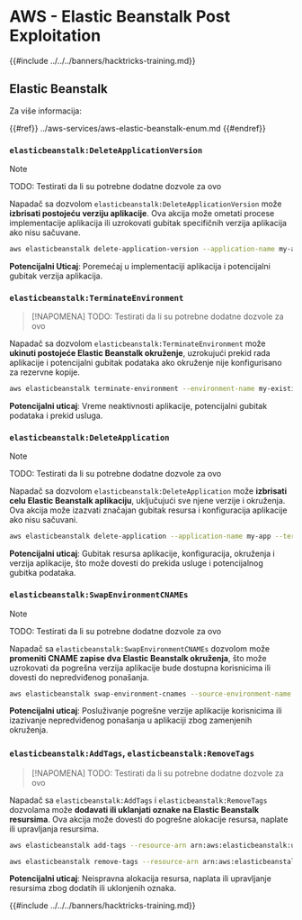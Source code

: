 # AWS - Elastic Beanstalk Post Exploitation

{{#include ../../../banners/hacktricks-training.md}}

## Elastic Beanstalk

Za više informacija:

{{#ref}}
../aws-services/aws-elastic-beanstalk-enum.md
{{#endref}}

### `elasticbeanstalk:DeleteApplicationVersion`

> [!NOTE]
> TODO: Testirati da li su potrebne dodatne dozvole za ovo

Napadač sa dozvolom `elasticbeanstalk:DeleteApplicationVersion` može **izbrisati postojeću verziju aplikacije**. Ova akcija može ometati procese implementacije aplikacija ili uzrokovati gubitak specifičnih verzija aplikacija ako nisu sačuvane.
```bash
aws elasticbeanstalk delete-application-version --application-name my-app --version-label my-version
```
**Potencijalni Uticaj**: Poremećaj u implementaciji aplikacija i potencijalni gubitak verzija aplikacija.

### `elasticbeanstalk:TerminateEnvironment`

> [!NAPOMENA]
> TODO: Testirati da li su potrebne dodatne dozvole za ovo

Napadač sa dozvolom `elasticbeanstalk:TerminateEnvironment` može **ukinuti postojeće Elastic Beanstalk okruženje**, uzrokujući prekid rada aplikacije i potencijalni gubitak podataka ako okruženje nije konfigurisano za rezervne kopije.
```bash
aws elasticbeanstalk terminate-environment --environment-name my-existing-env
```
**Potencijalni uticaj**: Vreme neaktivnosti aplikacije, potencijalni gubitak podataka i prekid usluga.

### `elasticbeanstalk:DeleteApplication`

> [!NOTE]
> TODO: Testirati da li su potrebne dodatne dozvole za ovo

Napadač sa dozvolom `elasticbeanstalk:DeleteApplication` može **izbrisati celu Elastic Beanstalk aplikaciju**, uključujući sve njene verzije i okruženja. Ova akcija može izazvati značajan gubitak resursa i konfiguracija aplikacije ako nisu sačuvani.
```bash
aws elasticbeanstalk delete-application --application-name my-app --terminate-env-by-force
```
**Potencijalni uticaj**: Gubitak resursa aplikacije, konfiguracija, okruženja i verzija aplikacije, što može dovesti do prekida usluge i potencijalnog gubitka podataka.

### `elasticbeanstalk:SwapEnvironmentCNAMEs`

> [!NOTE]
> TODO: Testirati da li su potrebne dodatne dozvole za ovo

Napadač sa `elasticbeanstalk:SwapEnvironmentCNAMEs` dozvolom može **promeniti CNAME zapise dva Elastic Beanstalk okruženja**, što može uzrokovati da pogrešna verzija aplikacije bude dostupna korisnicima ili dovesti do nepredviđenog ponašanja.
```bash
aws elasticbeanstalk swap-environment-cnames --source-environment-name my-env-1 --destination-environment-name my-env-2
```
**Potencijalni uticaj**: Posluživanje pogrešne verzije aplikacije korisnicima ili izazivanje nepredviđenog ponašanja u aplikaciji zbog zamenjenih okruženja.

### `elasticbeanstalk:AddTags`, `elasticbeanstalk:RemoveTags`

> [!NAPOMENA]
> TODO: Testirati da li su potrebne dodatne dozvole za ovo

Napadač sa `elasticbeanstalk:AddTags` i `elasticbeanstalk:RemoveTags` dozvolama može **dodavati ili uklanjati oznake na Elastic Beanstalk resursima**. Ova akcija može dovesti do pogrešne alokacije resursa, naplate ili upravljanja resursima.
```bash
aws elasticbeanstalk add-tags --resource-arn arn:aws:elasticbeanstalk:us-west-2:123456789012:environment/my-app/my-env --tags Key=MaliciousTag,Value=1

aws elasticbeanstalk remove-tags --resource-arn arn:aws:elasticbeanstalk:us-west-2:123456789012:environment/my-app/my-env --tag-keys MaliciousTag
```
**Potencijalni uticaj**: Neispravna alokacija resursa, naplata ili upravljanje resursima zbog dodatih ili uklonjenih oznaka.

{{#include ../../../banners/hacktricks-training.md}}
